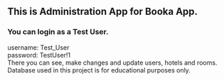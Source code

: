 ## This is Administration App for Booka App.
### You can login as a Test User.
username: Test_User\
password: TestUser!1\
There you can see, make changes and update users, hotels and rooms.\
Database used in this project is for educational purposes only.
